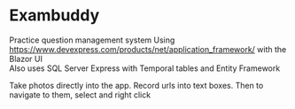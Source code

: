 # Exambuddy
Practice question management system
Using https://www.devexpress.com/products/net/application_framework/  with the Blazor UI <br>
Also uses SQL Server Express with Temporal tables and Entity Framework

Take photos directly into the app.
Record urls into text boxes. Then to navigate to them, select and right click


